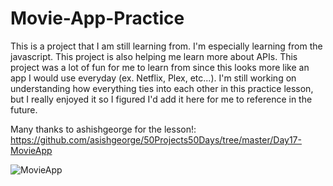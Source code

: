 # Movie-App-Practice

This is a project that I am still learning from. I'm especially learning from the javascript. This project is also helping me learn more about APIs. This project was a lot of fun for me to learn from since this looks more like an app I would use everyday (ex. Netflix, Plex, etc...). I'm still working on understanding how everything ties into each other in this practice lesson, but I really enjoyed it so I figured I'd add it here for me to reference in the future. 

Many thanks to ashishgeorge for the lesson!: https://github.com/asishgeorge/50Projects50Days/tree/master/Day17-MovieApp





![MovieApp](https://user-images.githubusercontent.com/98457140/157165462-6a961949-f47c-48bd-b6d3-6a9530e0bf2e.png)
